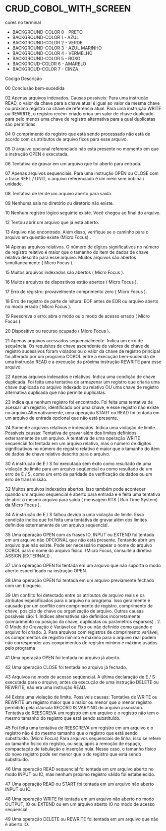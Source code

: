 # CRUD_COBOL_WITH_SCREEN

cores no terminal
- BACKGROUND-COLOR 0 - PRETO
- BACKGROUND-COLOR 1 - AZUL
- BACKGROUND-COLOR 2 - VERDE
- BACKGROUND-COLOR 3 - AZUL MARINHO 
- BACKGROUND-COLOR 4 - VERMELHO
- BACKGROUND-COLOR 5 - ROXO
- BACKGROUD-COLOR 6 -  AMARELO
- BACKGROUD-COLOR 7 -  CINZA


Código	Descrição


00	Conclusão bem-sucedida

02	Apenas arquivos indexados. Causas possíveis: Para uma instrução READ, o valor da chave para a chave atual é igual ao valor da mesma chave no próximo registro na chave de referência atual. Para uma instrução WRITE ou REWRITE, o registro recém-criado criou um valor de chave duplicado para pelo menos uma chave de registro alternativa para a qual duplicatas são permitidas.

04	O comprimento do registro que está sendo processado não está de acordo com os atributos de arquivo fixos para esse arquivo.

05	O arquivo opcional referenciado não está presente no momento em que a instrução OPEN é executada.

06	Tentativa de gravar em um arquivo que foi aberto para entrada.

07	Apenas arquivos sequenciais. Para uma instrução OPEN ou CLOSE com a frase REEL / UNIT, o arquivo referenciado é um meio sem bobina / unidade.

08	Tentativa de ler de um arquivo aberto para saída.

09	Nenhuma sala no diretório ou diretório não existe.

10	Nenhum registro lógico seguinte existe. Você chegou ao final do arquivo.

12	Tentou abrir um arquivo que já está aberto.

13	Arquivo não encontrado. Além disso, verifique se o caminho para o arquivo em questão existe (Micro Focus) .

14	Apenas arquivos relativos. O número de dígitos significativos no número de registro relativo é maior que o tamanho do item de dados de chave relativo descrito para esse arquivo. Muitos arquivos são abertos simultaneamente ( Micro Focus ).

15	Muitos arquivos indexados são abertos ( Micro Focus ).

16	Muitos arquivos de dispositivos estão abertos ( Micro Focus ).

17	Erro de registro: provavelmente comprimento zero ( Micro Focus ).

18	Erro de registro de parte de leitura: EOF antes de EOR ou arquivo aberto no modo errado ( Micro Focus ).

19	Reescreva o erro: abra o modo ou o modo de acesso errado ( Micro Focus ).

20	Dispositivo ou recurso ocupado ( Micro Focus ).

21	Apenas arquivos acessados sequencialmente. Indica um erro de sequência. Os requisitos de chave ascendente de valores de chave de registro sucessivos foram violados ou o valor da chave de registro principal foi alterado por um programa COBOL entre a execução bem-sucedida de uma instrução READ e a execução da próxima instrução REWRITE para esse arquivo.

22	Apenas arquivos indexados e relativos. Indica uma condição de chave duplicada. Foi feita uma tentativa de armazenar um registro que criaria uma chave duplicada no arquivo indexado ou relativo OU uma chave de registro alternativa duplicada que não permite duplicatas.

23	Indica que nenhum registro foi encontrado. Foi feita uma tentativa de acessar um registro, identificado por uma chave, e esse registro não existe no arquivo.Alternativamente, uma operação START ou READ foi tentada em um arquivo de entrada opcional que não está presente.

24	Somente arquivos relativos e indexados. Indica uma violação de limite. Possíveis causas: Tentativa de gravar além dos limites definidos externamente de um arquivo. A tentativa de uma operação WRITE sequencial foi tentada em um arquivo relativo, mas o número de dígitos significativos no número de registro relativo é maior que o tamanho do item de dados de chave relativo descrito para o arquivo.

30	A instrução de E / S foi executada sem êxito como resultado de uma violação de limite para um arquivo seqüencial ou como resultado de um erro de E / S, como um erro de paridade de verificação de dados ou um erro de transmissão.

32	Muitos arquivos indexados abertos. Isso também pode acontecer quando um arquivo sequencial é aberto para entrada e é feita uma tentativa de abrir o mesmo arquivo para saída ( mensagem RTS ( Run Time System) da Micro Focus ).

34	A instrução de E / S falhou devido a uma violação de limite. Essa condição indica que foi feita uma tentativa de gravar além dos limites definidos externamente de um arquivo sequencial.

35	Uma operação OPEN com as frases IO, INPUT ou EXTEND foi tentada em um arquivo não OPCIONAL que não está presente. Tentando abrir um arquivo que não existe. Pode ser necessário mapear o nome do arquivo COBOL para o nome do arquivo físico. (Micro Focus, consulte a diretiva ASSIGN (EXTERNAL)) .

37	Uma operação OPEN foi tentada em um arquivo que não suporta o modo aberto especificado na instrução OPEN.

38	Uma operação OPEN foi tentada em um arquivo previamente fechado com um bloqueio.

39	Um conflito foi detectado entre os atributos de arquivo reais e os atributos especificados para o arquivo no programa. Isso geralmente é causado por um conflito com comprimento de registro, comprimento de chave, posição de chave ou organização de arquivo. Outras causas possíveis são: 1. Índices alternativos são definidos incorretamente (comprimento ou posição da chave, duplicatas ou parâmetros esparsos) . 2. O Modo de Gravação é Variável ou Fixo ou não definido como quando o arquivo foi criado. 3. Para arquivos com registros de comprimento variável, os comprimentos de registro mínimo e máximo para o arquivo real podem não corresponder aos comprimentos de registro mínimo e máximo usados pelo programa

41	Uma operação OPEN foi tentada no arquivo já aberto.

42	Uma operação CLOSE foi tentada no arquivo já fechado.

43	Arquivos no modo de acesso seqüencial. A última declaração de E / S executada para o arquivo, antes da execução de uma instrução DELETE ou REWRITE, não era uma instrução READ.

44	Existe uma violação de limite. Possíveis causas: Tentativa de WRITE ou REWRITE um registro maior que o maior ou menor que o menor registro permitido pela cláusula RECORD IS VARYING do arquivo associado. Tentativa de REESCREVA um registro em um arquivo e o registro não tem o mesmo tamanho do registro que está sendo substituído.

45	Foi feita uma tentativa de REESCREVA um registro em um arquivo e o registro não é do mesmo tamanho que o registro que está sendo substituído. (Micro Focus) Para arquivos sequenciais de linha, isso se refere ao tamanho físico do registro, ou seja, após a remoção de espaço, compactação de tabulação e inserção nula. Nesse caso, o tamanho físico do novo registro pode ser menor que o do registro que está sendo substituído.

46	Uma operação READ sequencial foi tentada em um arquivo aberto no modo INPUT ou IO, mas nenhum próximo registro válido foi estabelecido.

47	Uma operação READ ou START foi tentada em um arquivo não aberto INPUT ou IO.

48	Uma operação WRITE foi tentada em um arquivo não aberto no modo OUTPUT, IO ou EXTEND ou em um arquivo aberto IO no modo de acesso seqüencial.

49	Uma operação DELETE ou REWRITE foi tentada em um arquivo que não é aberto IO.
